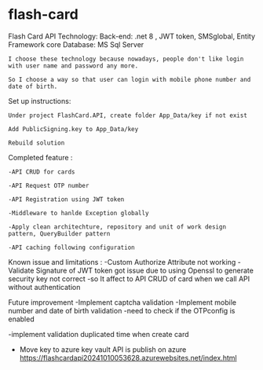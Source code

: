 # flash-card
Flash Card API Technology: 
  Back-end: .net 8 , JWT token, SMSglobal, Entity Framework core
  Database: MS Sql Server

	I choose these technology because nowadays, people don't like login with user name and password any more.

	So I choose a way so that user can login with mobile phone number and date of birth.


Set up instructions:

	Under project FlashCard.API, create folder App_Data/key if not exist

	Add PublicSigning.key to App_Data/key

	Rebuild solution

Completed feature : 

	-API CRUD for cards

	-API Request OTP number

	-API Registration using JWT token

	-Middleware to hanlde Exception globally

	-Apply clean architechture, repository and unit of work design pattern, QueryBuilder pattern

	-API caching following configuration

Known issue and limitations :
	-Custom Authorize Attribute not working
	-Validate Signature of JWT token got issue due to using Openssl to generate security key not correct
	-so It affect to API CRUD of card when we call API without authentication
	
Future improvement
  -Implement captcha validation
  -Implement mobile number and date of birth validation
  -need to check if the OTPconfig is enabled

  -implement validation duplicated time when create card
   - Move key to azure key vault
API is publish on azure https://flashcardapi20241010053628.azurewebsites.net/index.html